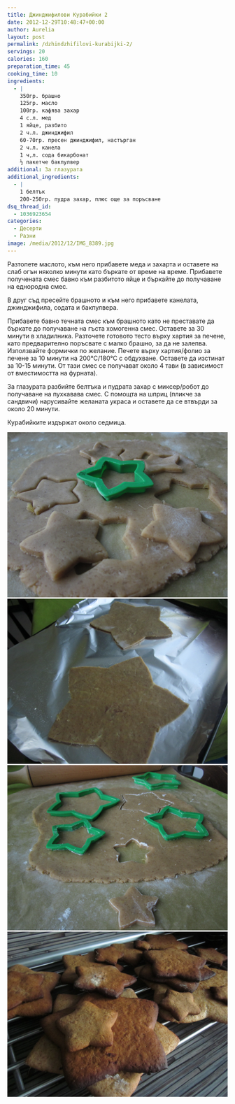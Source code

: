 ```yaml
---
title: Джинджифилови Курабийки 2
date: 2012-12-29T10:48:47+00:00
author: Aurelia
layout: post
permalink: /dzhindzhifilovi-kurabijki-2/
servings: 20
calories: 160
preparation_time: 45
cooking_time: 10
ingredients:
  - |
    350гр. брашно
    125гр. масло
    100гр. кафява захар
    4 с.л. мед  
    1 яйце, разбито
    2 ч.л. джинджифил
    60-70гр. пресен джинджифил, настърган
    2 ч.л. канела
    1 ч,л. сода бикарбонат
    ½ пакетче бакпулвер
additional: За глазурата
additional_ingredients:
  - |
    1 белтък
    200-250гр. пудра захар, плюс още за поръсване
dsq_thread_id:
  - 1036923654
categories:
  - Десерти
  - Разни
image: /media/2012/12/IMG_8389.jpg
---
```

Разтопете маслото, към него прибавете меда и захарта и оставете на слаб огън няколко минути като бъркате от време на време. Прибавете получената смес бавно към разбитото яйце и бъркайте до получаване на еднородна смес.
  
В друг съд пресейте брашното и към него прибавете канелата, джинджифила, содата и бакпулвера.
  
Прибавете бавно течната смес към брашното като не преставате да бъркате до получаване на гъста хомогенна смес. Оставете за 30 минути в хладилника. Разточете готовото тесто върху хартия за печене, като предварително поръсвате с малко брашно, за да не залепва. Използвайте формички по желание. Печете върху хартия/фолио за печене за 10 минути на 200°C/180°C с обдухване. Оставете да изстинат за 10-15 минути. От тази смес се получават около 4 тави (в зависимост от вместимостта на фурната).
  
За глазурата разбийте белтъка и пудрата захар с миксер/робот до получаване на пухкавава смес. С помощта на шприц (пликче за сандвичи) нарусивайте желаната украса и оставете да се втвърди за около 20 минути.
  
Курабийките издържат около седмица.
  
<img src="/media/2012/12/IMG_8366.jpg" class="alignleft" />
<img src="/media/2012/12/IMG_8360.jpg" class="alignright" />
<img src="/media/2012/12/IMG_8359.jpg" class="alignleft" />
<img src="/media/2012/12/IMG_8375.jpg" class="alignright" />